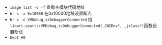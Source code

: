 

* `image list -o -f` 查看主模块代码地址
* `br s -a 0x10000` 在0x10000地址设置断点
* `br s -n VMDebug_isDebuggerConnected` 给`libart.soart::VMDebug_isDebuggerConnected(_JNIEnv*, _jclass*)`函数设置断点
* `bkpt #0`





